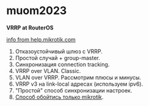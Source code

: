 # muom2023
**VRRP at RouterOS**

[info from help.mikrotik.com](https://help.mikrotik.com/docs/display/ROS/VRRP)

1. Отказоустойчивый шлюз с VRRP.
1. Простой случай + group-master.
1. Синхронизация сonnection tracking.
1. VRRP over VLAN. Classic.
1. VLAN over VRRP. Рассмотрим плюсы и минусы.
1. VRRP v3 на link-local адресах (используем ipv6).
1. "Простой" способ синхронизации настроек.
1. [Способ обойтись только mikrotik](https://github.com/elmaxid/vrrp_with_sync_mikrotik).

